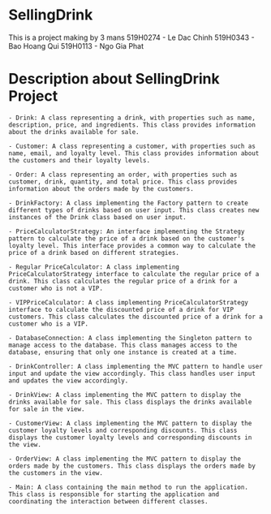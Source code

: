 # SellingDrink

This is a project making by 3 mans
519H0274 - Le Dac Chinh
519H0343 - Bao Hoang Qui
519H0113 - Ngo Gia Phat

# Description about SellingDrink Project

    - Drink: A class representing a drink, with properties such as name, description, price, and ingredients. This class provides information about the drinks available for sale.

    - Customer: A class representing a customer, with properties such as name, email, and loyalty level. This class provides information about the customers and their loyalty levels.

    - Order: A class representing an order, with properties such as customer, drink, quantity, and total price. This class provides information about the orders made by the customers.

    - DrinkFactory: A class implementing the Factory pattern to create different types of drinks based on user input. This class creates new instances of the Drink class based on user input.

    - PriceCalculatorStrategy: An interface implementing the Strategy pattern to calculate the price of a drink based on the customer's loyalty level. This interface provides a common way to calculate the price of a drink based on different strategies.

    - Regular PriceCalculator: A class implementing PriceCalculatorStrategy interface to calculate the regular price of a drink. This class calculates the regular price of a drink for a customer who is not a VIP.

    - VIPPriceCalculator: A class implementing PriceCalculatorStrategy interface to calculate the discounted price of a drink for VIP customers. This class calculates the discounted price of a drink for a customer who is a VIP.

    - DatabaseConnection: A class implementing the Singleton pattern to manage access to the database. This class manages access to the database, ensuring that only one instance is created at a time.

    - DrinkController: A class implementing the MVC pattern to handle user input and update the view accordingly. This class handles user input and updates the view accordingly.

    - DrinkView: A class implementing the MVC pattern to display the drinks available for sale. This class displays the drinks available for sale in the view.

    - CustomerView: A class implementing the MVC pattern to display the customer loyalty levels and corresponding discounts. This class displays the customer loyalty levels and corresponding discounts in the view.

    - OrderView: A class implementing the MVC pattern to display the orders made by the customers. This class displays the orders made by the customers in the view.

    - Main: A class containing the main method to run the application. This class is responsible for starting the application and coordinating the interaction between different classes.
